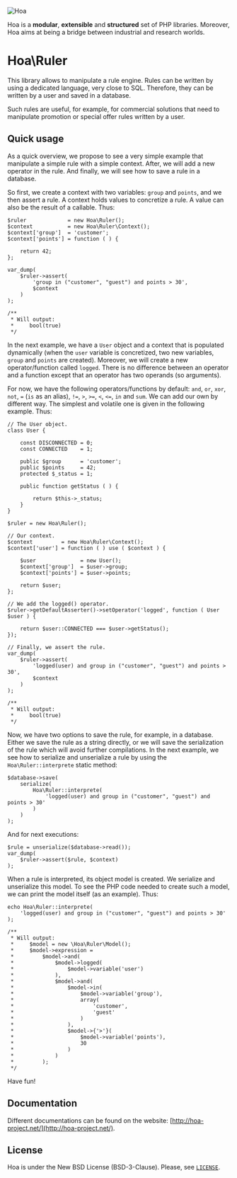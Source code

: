 ![Hoa](http://static.hoa-project.net/Image/Hoa_small.png)

Hoa is a **modular**, **extensible** and **structured** set of PHP libraries.
Moreover, Hoa aims at being a bridge between industrial and research worlds.

# Hoa\Ruler

This library allows to manipulate a rule engine. Rules can be written by using a
dedicated language, very close to SQL. Therefore, they can be written by a user
and saved in a database.

Such rules are useful, for example, for commercial solutions that need to
manipulate promotion or special offer rules written by a user.

## Quick usage

As a quick overview, we propose to see a very simple example that manipulate a
simple rule with a simple context. After, we will add a new operator in the
rule. And finally, we will see how to save a rule in a database.

So first, we create a context with two variables: `group` and `points`, and we
then assert a rule. A context holds values to concretize a rule. A value can
also be the result of a callable. Thus:

    $ruler             = new Hoa\Ruler();
    $context           = new Hoa\Ruler\Context();
    $context['group']  = 'customer';
    $context['points'] = function ( ) {

        return 42;
    };

    var_dump(
        $ruler->assert(
            'group in ("customer", "guest") and points > 30',
            $context
        )
    );

    /**
     * Will output:
     *     bool(true)
     */

In the next example, we have a `User` object and a context that is populated
dynamically (when the `user` variable is concretized, two new variables, `group`
and `points` are created). Moreover, we will create a new operator/function
called `logged`. There is no difference between an operator and a function
except that an operator has two operands (so arguments).

For now, we have the following operators/functions by default: `and`, `or`,
`xor`, `not`, `=` (`is` as an alias), `!=`, `>`, `>=`, `<`, `<=`, `in` and
`sum`. We can add our own by different way. The simplest and volatile one is
given in the following example. Thus:

    // The User object.
    class User {

        const DISCONNECTED = 0;
        const CONNECTED    = 1;

        public $group      = 'customer';
        public $points     = 42;
        protected $_status = 1;

        public function getStatus ( ) {

            return $this->_status;
        }
    }

    $ruler = new Hoa\Ruler();

    // Our context.
    $context         = new Hoa\Ruler\Context();
    $context['user'] = function ( ) use ( $context ) {

        $user              = new User();
        $context['group']  = $user->group;
        $context['points'] = $user->points;

        return $user;
    };

    // We add the logged() operator.
    $ruler->getDefaultAsserter()->setOperator('logged', function ( User $user ) {

        return $user::CONNECTED === $user->getStatus();
    });

    // Finally, we assert the rule.
    var_dump(
        $ruler->assert(
            'logged(user) and group in ("customer", "guest") and points > 30',
            $context
        )
    );

    /**
     * Will output:
     *     bool(true)
     */

Now, we have two options to save the rule, for example, in a database. Either we
save the rule as a string directly, or we will save the serialization of the
rule which will avoid further compilations. In the next example, we see how to
serialize and unserialize a rule by using the `Hoa\Ruler::interprete` static
method:

    $database->save(
        serialize(
            Hoa\Ruler::interprete(
                'logged(user) and group in ("customer", "guest") and points > 30'
            )
        )
    );

And for next executions:

    $rule = unserialize($database->read());
    var_dump(
        $ruler->assert($rule, $context)
    );

When a rule is interpreted, its object model is created. We serialize and
unserialize this model. To see the PHP code needed to create such a model, we
can print the model itself (as an example). Thus:

    echo Hoa\Ruler::interprete(
        'logged(user) and group in ("customer", "guest") and points > 30'
    );

    /**
     * Will output:
     *     $model = new \Hoa\Ruler\Model();
     *     $model->expression =
     *         $model->and(
     *             $model->logged(
     *                 $model->variable('user')
     *             ),
     *             $model->and(
     *                 $model->in(
     *                     $model->variable('group'),
     *                     array(
     *                         'customer',
     *                         'guest'
     *                     )
     *                 ),
     *                 $model->{'>'}(
     *                     $model->variable('points'),
     *                     30
     *                 )
     *             )
     *         );
     */

Have fun!

## Documentation

Different documentations can be found on the website:
[http://hoa-project.net/](http://hoa-project.net/).

## License

Hoa is under the New BSD License (BSD-3-Clause). Please, see
[`LICENSE`](http://hoa-project.net/LICENSE).
